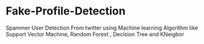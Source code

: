 # Fake-Profile-Detection
Spammer User Detection From twitter using Machine learning Algorithm like Support Vector Machine, Random Forest , Decision Tree and KNeigbor
